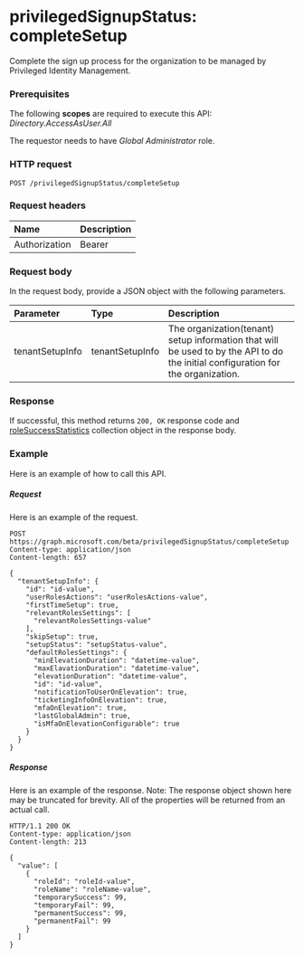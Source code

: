 # privilegedSignupStatus: completeSetup

Complete the sign up process for the organization to be managed by Privileged Identity Management.
### Prerequisites
The following **scopes** are required to execute this API: _Directory.AccessAsUser.All_

The requestor needs to have _Global Administrator_ role. 
### HTTP request
<!-- { "blockType": "ignored" } -->
```http
POST /privilegedSignupStatus/completeSetup
```
### Request headers
| Name       | Description|
|:---------------|:----------|
| Authorization  | Bearer <code>|

### Request body
In the request body, provide a JSON object with the following parameters.

| Parameter	   | Type	|Description|
|:---------------|:--------|:----------|
|tenantSetupInfo|tenantSetupInfo|The organization(tenant) setup information that will be used to by the API to do the initial configuration for the organization.|

### Response
If successful, this method returns `200, OK` response code and [roleSuccessStatistics](../resources/rolesuccessstatistics.md) collection object in the response body.

### Example
Here is an example of how to call this API.
##### Request
Here is an example of the request.
<!-- {
  "blockType": "request",
  "name": "privilegedsignupstatus_completesetup"
}-->
```http
POST https://graph.microsoft.com/beta/privilegedSignupStatus/completeSetup
Content-type: application/json
Content-length: 657

{
  "tenantSetupInfo": {
    "id": "id-value",
    "userRolesActions": "userRolesActions-value",
    "firstTimeSetup": true,
    "relevantRolesSettings": [
      "relevantRolesSettings-value"
    ],
    "skipSetup": true,
    "setupStatus": "setupStatus-value",
    "defaultRolesSettings": {
      "minElevationDuration": "datetime-value",
      "maxElavationDuration": "datetime-value",
      "elevationDuration": "datetime-value",
      "id": "id-value",
      "notificationToUserOnElevation": true,
      "ticketingInfoOnElevation": true,
      "mfaOnElevation": true,
      "lastGlobalAdmin": true,
      "isMfaOnElevationConfigurable": true
    }
  }
}
```

##### Response
Here is an example of the response. Note: The response object shown here may be truncated for brevity. All of the properties will be returned from an actual call.
<!-- {
  "blockType": "response",
  "truncated": true,
  "@odata.type": "microsoft.graph.roleSuccessStatistics",
  "isCollection": true
} -->
```http
HTTP/1.1 200 OK
Content-type: application/json
Content-length: 213

{
  "value": [
    {
      "roleId": "roleId-value",
      "roleName": "roleName-value",
      "temporarySuccess": 99,
      "temporaryFail": 99,
      "permanentSuccess": 99,
      "permanentFail": 99
    }
  ]
}
```

<!-- uuid: 8fcb5dbc-d5aa-4681-8e31-b001d5168d79
2015-10-25 14:57:30 UTC -->
<!-- {
  "type": "#page.annotation",
  "description": "privilegedSignupStatus: completeSetup",
  "keywords": "",
  "section": "documentation",
  "tocPath": ""
}-->
